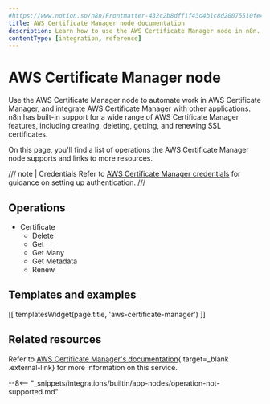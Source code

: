 ```yaml
---
#https://www.notion.so/n8n/Frontmatter-432c2b8dff1f43d4b1c8d20075510fe4
title: AWS Certificate Manager node documentation
description: Learn how to use the AWS Certificate Manager node in n8n. Follow technical documentation to integrate AAWS Certificage Manager node into your workflows.
contentType: [integration, reference]
---
```


# AWS Certificate Manager node

Use the AWS Certificate Manager node to automate work in AWS Certificate Manager, and integrate AWS Certificate Manager with other applications. n8n has built-in support for a wide range of AWS Certificate Manager features, including creating, deleting, getting, and renewing SSL certificates.

On this page, you'll find a list of operations the AWS Certificate Manager node supports and links to more resources.

/// note | Credentials
Refer to [AWS Certificate Manager credentials](/integrations/builtin/credentials/aws.md) for guidance on setting up authentication. 
///

## Operations

* Certificate
	* Delete
	* Get
	* Get Many
	* Get Metadata
	* Renew

## Templates and examples

<!-- see https://www.notion.so/n8n/Pull-in-templates-for-the-integrations-pages-37c716837b804d30a33b47475f6e3780 -->
[[ templatesWidget(page.title, 'aws-certificate-manager') ]]

## Related resources

Refer to [AWS Certificate Manager's documentation](https://docs.aws.amazon.com/acm/latest/userguide/acm-overview.html){:target=_blank .external-link} for more information on this service.

--8<-- "_snippets/integrations/builtin/app-nodes/operation-not-supported.md"

